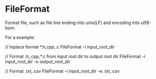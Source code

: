 # FileFormat
Format file, such as file line ending into unix(LF) and encoding into utf8-bom.

For a example:

// Inplace format *.h,*cpp,*.c
FileFormat -i input_root_dir

// Format *.h,*.cpp,*.c from input root dir to output root dir
FileFormat -i input_root_dir -o output_root_dir

// Format *.txt,*.csv
FileFormat -i input_root_dir -e *.txt,*.csv
